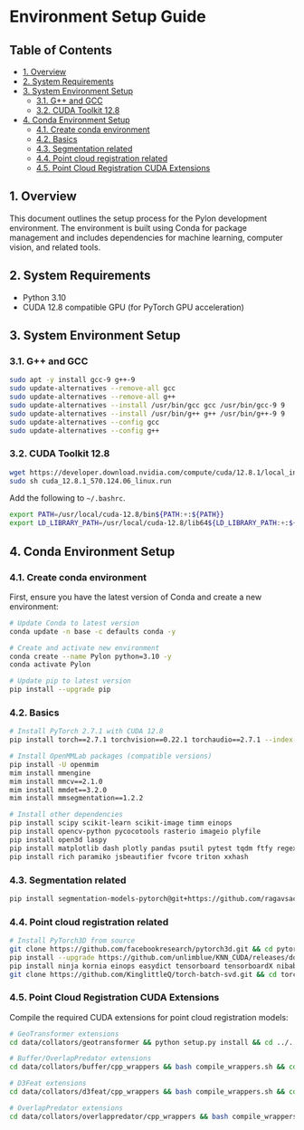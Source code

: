 # Environment Setup Guide <!-- omit in toc -->

## Table of Contents <!-- omit in toc -->

- [1. Overview](#1-overview)
- [2. System Requirements](#2-system-requirements)
- [3. System Environment Setup](#3-system-environment-setup)
  - [3.1. G++ and GCC](#31-g-and-gcc)
  - [3.2. CUDA Toolkit 12.8](#32-cuda-toolkit-128)
- [4. Conda Environment Setup](#4-conda-environment-setup)
  - [4.1. Create conda environment](#41-create-conda-environment)
  - [4.2. Basics](#42-basics)
  - [4.3. Segmentation related](#43-segmentation-related)
  - [4.4. Point cloud registration related](#44-point-cloud-registration-related)
  - [4.5. Point Cloud Registration CUDA Extensions](#45-point-cloud-registration-cuda-extensions)

## 1. Overview

This document outlines the setup process for the Pylon development environment. The environment is built using Conda for package management and includes dependencies for machine learning, computer vision, and related tools.

## 2. System Requirements

- Python 3.10
- CUDA 12.8 compatible GPU (for PyTorch GPU acceleration)

## 3. System Environment Setup

### 3.1. G++ and GCC

```bash
sudo apt -y install gcc-9 g++-9
sudo update-alternatives --remove-all gcc
sudo update-alternatives --remove-all g++
sudo update-alternatives --install /usr/bin/gcc gcc /usr/bin/gcc-9 9
sudo update-alternatives --install /usr/bin/g++ g++ /usr/bin/g++-9 9
sudo update-alternatives --config gcc
sudo update-alternatives --config g++
```

### 3.2. CUDA Toolkit 12.8

```bash
wget https://developer.download.nvidia.com/compute/cuda/12.8.1/local_installers/cuda_12.8.1_570.124.06_linux.run
sudo sh cuda_12.8.1_570.124.06_linux.run
```

Add the following to `~/.bashrc`.
```bash
export PATH=/usr/local/cuda-12.8/bin${PATH:+:${PATH}}
export LD_LIBRARY_PATH=/usr/local/cuda-12.8/lib64${LD_LIBRARY_PATH:+:${LD_LIBRARY_PATH}}
```

## 4. Conda Environment Setup

### 4.1. Create conda environment

First, ensure you have the latest version of Conda and create a new environment:
```bash
# Update Conda to latest version
conda update -n base -c defaults conda -y

# Create and activate new environment
conda create --name Pylon python=3.10 -y
conda activate Pylon

# Update pip to latest version
pip install --upgrade pip
```

### 4.2. Basics

```bash
# Install PyTorch 2.7.1 with CUDA 12.8
pip install torch==2.7.1 torchvision==0.22.1 torchaudio==2.7.1 --index-url https://download.pytorch.org/whl/cu128

# Install OpenMMLab packages (compatible versions)
pip install -U openmim
mim install mmengine
mim install mmcv==2.1.0
mim install mmdet==3.2.0
mim install mmsegmentation==1.2.2

# Install other dependencies
pip install scipy scikit-learn scikit-image timm einops
pip install opencv-python pycocotools rasterio imageio plyfile
pip install open3d laspy
pip install matplotlib dash plotly pandas psutil pytest tqdm ftfy regex easydict
pip install rich paramiko jsbeautifier fvcore triton xxhash
```

### 4.3. Segmentation related

```bash
pip install segmentation-models-pytorch@git+https://github.com/ragavsachdeva/segmentation_models.pytorch.git@2cde92e776b0a074d5e2f4f6a50c68754f948015
```

### 4.4. Point cloud registration related

```bash
# Install PyTorch3D from source
git clone https://github.com/facebookresearch/pytorch3d.git && cd pytorch3d && pip install .
pip install --upgrade https://github.com/unlimblue/KNN_CUDA/releases/download/0.2/KNN_CUDA-0.2-py3-none-any.whl
pip install ninja kornia einops easydict tensorboard tensorboardX nibabel
git clone https://github.com/KinglittleQ/torch-batch-svd.git && cd torch-batch-svd && python setup.py install && cd ..
```

### 4.5. Point Cloud Registration CUDA Extensions

Compile the required CUDA extensions for point cloud registration models:

```bash
# GeoTransformer extensions
cd data/collators/geotransformer && python setup.py install && cd ../../..

# Buffer/OverlapPredator extensions  
cd data/collators/buffer/cpp_wrappers && bash compile_wrappers.sh && cd ../../../..

# D3Feat extensions
cd data/collators/d3feat/cpp_wrappers && bash compile_wrappers.sh && cd ../../../..

# OverlapPredator extensions
cd data/collators/overlappredator/cpp_wrappers && bash compile_wrappers.sh && cd ../../../..
```
